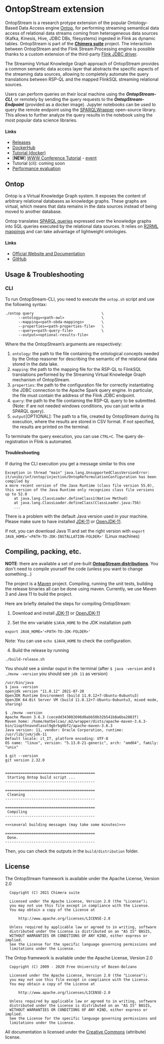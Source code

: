 OntopStream extension
=====

OntopStream is a research protype extension of the popular Ontology-Based Data Access engine [Ontop](https://ontop-vkg.org), for performing streaming semantical data access of relational data streams coming from heterogeneous data sources (Kafka, Kinesis, Hive, JDBC DBs, filesystems) ingested in Flink as dynamic tables. OntopStream is part of the [__Chimera suite__](https://chimera-suite.github.io/chimera/) project. The interaction between OntopStream and the Flink Stream Processing engine is possible thanks to a custom extension of the third-party [Flink JDBC driver](https://github.com/ververica/flink-jdbc-driver).

The Streaming Virtual Knowledge Graph approach of OntopStream provides a common semantic data access layer that abstracts the specific aspects of the streaming data sources, allowing to completely automate the query translations between RSP-QL and the mapped FlinkSQL streaming relational sources.

Users can perform queries on their local machine using the ___OntopStream-CLI___, or remotely by sending the query requests to the ___OntopStream-Endpoint___ (provided as a docker image). Jupyter notebooks can be used to query the remote endpoint using the [SPARQLWrapper](https://sparqlwrapper.readthedocs.io/en/latest/) open-source library. This allows to further analyze the query results in the notebook using the most popular data science libraries.

#### Links
- [Releases](https://github.com/chimera-suite/OntopStream/releases)
- [DockerHub](https://hub.docker.com/r/chimerasuite/ontop-stream)
- [Tutorial (docker)](https://github.com/chimera-suite/OntopStream-running-example)
- [__NEW__] [WWW Conference Tutorial](https://github.com/chimera-suite/OntopStream-TheWebConf2022Tutorial) - [event](https://streamreasoning.org/events/web-stream-processing-tutorial-thewebconf/)
- Tutorial (cli): coming soon
- [Performance evaluation](https://github.com/chimera-suite/OntopStream-evaluation)

Ontop
--------------------

Ontop is a Virtual Knowledge Graph system.
It exposes the content of arbitrary relational databases as knowledge graphs. These graphs are virtual, which means that data remains in the data sources instead of being moved to another database.

Ontop translates [SPARQL queries](https://www.w3.org/TR/sparql11-query/) expressed over the knowledge graphs into SQL queries executed by the relational data sources. It relies on [R2RML mappings](https://www.w3.org/TR/r2rml/) and can take advantage of lightweight ontologies.

#### Links
- [Official Website and Documentation](https://ontop-vkg.org)
- [GitHub](https://github.com/ontop/ontop/)

Usage & Troubleshooting
--------------------
### CLI
To run OntopStream-CLI, you need to execute the `ontop.sh` script and use the following syntax:

```
./ontop query                               \
      --ontology=<path-owl>                 \
      --mapping=<path-obda-mappings>        \
      --properties=<path-properties-file>   \
      --query=<path-query-file>             \
      --output=<optional-results-file>
```
Where the the OntopStream’s arguments are respectively:

1. `ontology`: the path to the file containing the ontological concepts needed by the Ontop reasoner for describing the semantic of the relational data stored in the data lake.
2. `mapping`: the path to the mapping file for the RSP-QL to FlinkSQL translations performed by the Streaming Virtual Knowledge Graph mechanism of OntopStream.
3. `properties`: the path to the configuration file for correctly instantiating the JDBC connection to the Apache Spark query engine. In particular, the file must contain the address of the Flink JDBC endpoint.
4. `query`: the path to the file containing the RSP-QL query to be submitted. (Note: if are not needed windows conditions, you can just write a SPARQL query).
5. `output`[OPTIONAL]: The path to a file, created by OntopStream during its execution, where the results are stored in CSV format. If not specified, the results are printed on the terminal.

To terminate the query execution, you can use `CTRL+C`. The query de-registration in Flink is automated.

#### Troubleshooting

If during the CLI execution you get a message similar to this one

```
Exception in thread "main" java.lang.UnsupportedClassVersionError: it/unibz/inf/ontop/injection/OntopReformulationConfiguration has been compiled by
a more recent version of the Java Runtime (class file version 55.0), this version of the Java Runtime only recognizes class file versions up to 52.0
	at java.lang.ClassLoader.defineClass1(Native Method)
	at java.lang.ClassLoader.defineClass(ClassLoader.java:756)
    ...
```
There is a problem with the default Java version used in your machine. Please make sure to have installed [JDK-11](http://jdk.java.net/java-se-ri/11) or [OpenJDK-11](https://jdk.java.net/archive/).

If not, you can download Java 11 and set the right version with `export JAVA_HOME='<PATH-TO-JDK-INSTALLATION-FOLDER>'` (Linux machines)


Compiling, packing, etc.
--------------------

__NOTE__: there are available a set of pre-built __[OntopStream distributions](https://github.com/chimera-suite/OntopStream/releases)__. You don't need to compile yourself the code (unless you want to change something...)

The project is a [Maven](http://maven.apache.org/) project. Compiling,
running the unit tests, building the release binaries all can be done
using maven.  Currently, we use Maven 3 and Java 11 to build the
project.

Here are briefly detailed the steps for compiling OntopStream:


1. Download and install [JDK-11](http://jdk.java.net/java-se-ri/11) or [OpenJDK-11](https://jdk.java.net/archive/)


2. Set the env variable `$JAVA_HOME` to the JDK installation path

```
export JAVA_HOME='<PATH-TO-JDK-FOLDER>'
```
Note: You can use `echo $JAVA_HOME` to check the configuration.


4. Build the release by running

```
./build-release.sh
````
You should see a similar ouput in the terminal (after `$ java -version` and `$ ./mvnw -version` you should see `jdk 11` as version)

```
/usr/bin/java
$ java -version
openjdk version "11.0.12" 2021-07-20
OpenJDK Runtime Environment (build 11.0.12+7-Ubuntu-0ubuntu3)
OpenJDK 64-Bit Server VM (build 11.0.12+7-Ubuntu-0ubuntu3, mixed mode, sharing)

$ ./mvnw -version
Apache Maven 3.6.3 (cecedd343002696d0abb50b32b541b8a6ba2883f)
Maven home: /home/matbelcao/.m2/wrapper/dists/apache-maven-3.6.3-bin/1iopthnavndlasol9gbrbg6bf2/apache-maven-3.6.3
Java version: 11, vendor: Oracle Corporation, runtime: /usr/lib/jvm/jdk-11
Default locale: it_IT, platform encoding: UTF-8
OS name: "linux", version: "5.13.0-21-generic", arch: "amd64", family: "unix"

$ git --version
git version 2.32.0


=========================================
 Starting Ontop build script ...
-----------------------------------------

=========================================
 Cleaning                                
-----------------------------------------

=========================================
 Compiling                               
-----------------------------------------

<<<several building messages (may take some minutes)>>>

=========================================
 Done.                                   
-----------------------------------------
```
Then, you can check the outputs in the `build/distribution` folder.


License
-------

The OntopStream framework is available under the Apache License, Version 2.0

```
  Copyright (C) 2021 Chimera suite

  Licensed under the Apache License, Version 2.0 (the "License");
  you may not use this file except in compliance with the License.
  You may obtain a copy of the License at

      http://www.apache.org/licenses/LICENSE-2.0

  Unless required by applicable law or agreed to in writing, software
  distributed under the License is distributed on an "AS IS" BASIS,
  WITHOUT WARRANTIES OR CONDITIONS OF ANY KIND, either express or implied.
  See the License for the specific language governing permissions and
  limitations under the License.
```


The Ontop framework is available under the Apache License, Version 2.0

```
  Copyright (C) 2009 - 2020 Free University of Bozen-Bolzano

  Licensed under the Apache License, Version 2.0 (the "License");
  you may not use this file except in compliance with the License.
  You may obtain a copy of the License at

      http://www.apache.org/licenses/LICENSE-2.0

  Unless required by applicable law or agreed to in writing, software
  distributed under the License is distributed on an "AS IS" BASIS,
  WITHOUT WARRANTIES OR CONDITIONS OF ANY KIND, either express or implied.
  See the License for the specific language governing permissions and
  limitations under the License.
```

All documentation is licensed under the
[Creative Commons](http://creativecommons.org/licenses/by/4.0/)
(attribute)  license.
